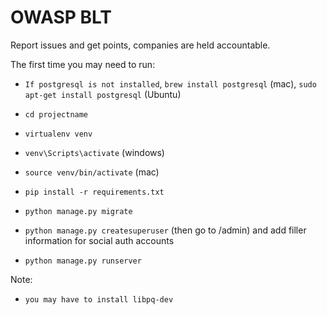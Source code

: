 # OWASP BLT

Report issues and get points, companies are held accountable.

The first time you may need to run:
- `If postgresql is not installed`, `brew install postgresql` (mac), `sudo apt-get install postgresql` (Ubuntu) 

- `cd projectname`
- `virtualenv venv`
- `venv\Scripts\activate` (windows)
- `source venv/bin/activate` (mac)
- `pip install -r requirements.txt`
- `python manage.py migrate`
- `python manage.py createsuperuser` (then go to /admin) and add filler information for social auth accounts
- `python manage.py runserver`

Note:
- `you may have to install libpq-dev`
